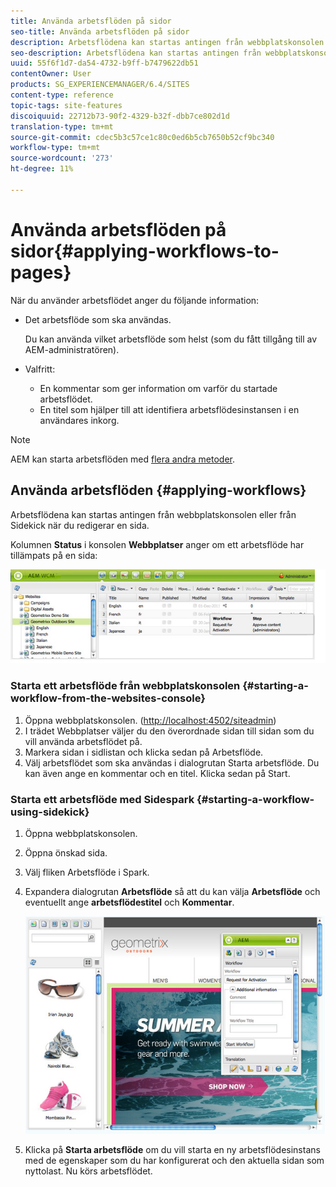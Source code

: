 ```yaml
---
title: Använda arbetsflöden på sidor
seo-title: Använda arbetsflöden på sidor
description: Arbetsflödena kan startas antingen från webbplatskonsolen eller från Sidekick när du redigerar en sida.
seo-description: Arbetsflödena kan startas antingen från webbplatskonsolen eller från Sidekick när du redigerar en sida.
uuid: 55f6f1d7-da54-4732-b9ff-b7479622db51
contentOwner: User
products: SG_EXPERIENCEMANAGER/6.4/SITES
content-type: reference
topic-tags: site-features
discoiquuid: 22712b73-90f2-4329-b32f-dbb7ce802d1d
translation-type: tm+mt
source-git-commit: cdec5b3c57ce1c80c0ed6b5cb7650b52cf9bc340
workflow-type: tm+mt
source-wordcount: '273'
ht-degree: 11%

---
```



# Använda arbetsflöden på sidor{#applying-workflows-to-pages}

När du använder arbetsflödet anger du följande information:

* Det arbetsflöde som ska användas.

   Du kan använda vilket arbetsflöde som helst (som du fått tillgång till av AEM-administratören).
* Valfritt:

   * En kommentar som ger information om varför du startade arbetsflödet.
   * En titel som hjälper till att identifiera arbetsflödesinstansen i en användares inkorg.

>[!NOTE]
>
>AEM kan starta arbetsflöden med [flera andra metoder](/help/sites-administering/workflows-starting.md).

## Använda arbetsflöden {#applying-workflows}

Arbetsflödena kan startas antingen från webbplatskonsolen eller från Sidekick när du redigerar en sida.

Kolumnen **Status** i konsolen **Webbplatser** anger om ett arbetsflöde har tillämpats på en sida:

![arbetsflödesstatus](assets/workflowstatus.png)

### Starta ett arbetsflöde från webbplatskonsolen {#starting-a-workflow-from-the-websites-console}

1. Öppna webbplatskonsolen. ([http://localhost:4502/siteadmin](http://localhost:4502/siteadmin))
1. I trädet Webbplatser väljer du den överordnade sidan till sidan som du vill använda arbetsflödet på.
1. Markera sidan i sidlistan och klicka sedan på Arbetsflöde.
1. Välj arbetsflödet som ska användas i dialogrutan Starta arbetsflöde. Du kan även ange en kommentar och en titel. Klicka sedan på Start.

### Starta ett arbetsflöde med Sidespark {#starting-a-workflow-using-sidekick}

1. Öppna webbplatskonsolen.
1. Öppna önskad sida.
1. Välj fliken Arbetsflöde i Spark.
1. Expandera dialogrutan **Arbetsflöde** så att du kan välja **Arbetsflöde** och eventuellt ange **arbetsflödestitel** och **Kommentar**.

   ![arbetsflödenstartsidespark](assets/workflowstartsidekick.png)

1. Klicka på **Starta arbetsflöde** om du vill starta en ny arbetsflödesinstans med de egenskaper som du har konfigurerat och den aktuella sidan som nyttolast. Nu körs arbetsflödet.

